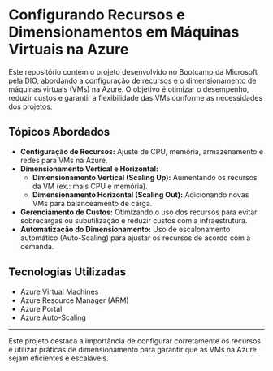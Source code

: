 # Configurando Recursos e Dimensionamentos em Máquinas Virtuais na Azure

Este repositório contém o projeto desenvolvido no Bootcamp da Microsoft pela DIO, abordando a configuração de recursos e o dimensionamento de máquinas virtuais (VMs) na Azure. O objetivo é otimizar o desempenho, reduzir custos e garantir a flexibilidade das VMs conforme as necessidades dos projetos.

## Tópicos Abordados

- **Configuração de Recursos:** Ajuste de CPU, memória, armazenamento e redes para VMs na Azure.
- **Dimensionamento Vertical e Horizontal:** 
  - **Dimensionamento Vertical (Scaling Up):** Aumentando os recursos da VM (ex.: mais CPU e memória).
  - **Dimensionamento Horizontal (Scaling Out):** Adicionando novas VMs para balanceamento de carga.
- **Gerenciamento de Custos:** Otimizando o uso dos recursos para evitar sobrecargas ou subutilização e reduzir custos com a infraestrutura.
- **Automatização do Dimensionamento:** Uso de escalonamento automático (Auto-Scaling) para ajustar os recursos de acordo com a demanda.

## Tecnologias Utilizadas

- Azure Virtual Machines
- Azure Resource Manager (ARM)
- Azure Portal
- Azure Auto-Scaling

---

Este projeto destaca a importância de configurar corretamente os recursos e utilizar práticas de dimensionamento para garantir que as VMs na Azure sejam eficientes e escaláveis.
